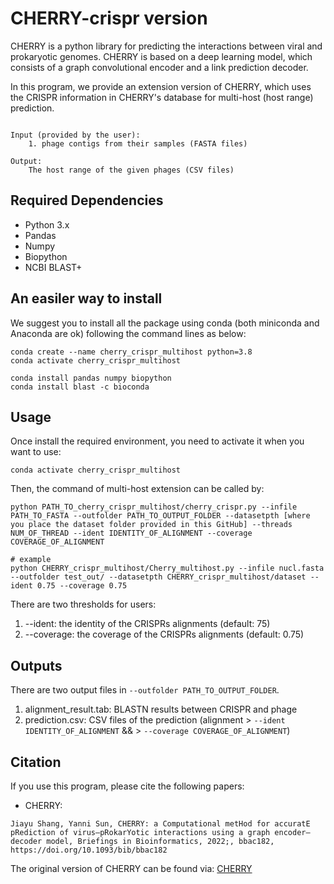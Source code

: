 # CHERRY-crispr version


CHERRY is a python library for predicting the interactions between viral and prokaryotic genomes. CHERRY is based on a deep learning model, which consists of a graph convolutional encoder and a link prediction decoder.


In this program, we provide an extension version of CHERRY, which uses the CRISPR information in CHERRY's database for multi-host (host range) prediction. 

```

Input (provided by the user):
    1. phage contigs from their samples (FASTA files)

Output:
    The host range of the given phages (CSV files)
```


## Required Dependencies

* Python 3.x
* Pandas
* Numpy
* Biopython
* NCBI BLAST+

## An easiler way to install

We suggest you to install all the package using conda (both miniconda and Anaconda are ok) following the command lines as below:

```
conda create --name cherry_crispr_multihost python=3.8
conda activate cherry_crispr_multihost

conda install pandas numpy biopython
conda install blast -c bioconda
```

## Usage

Once install the required environment, you need to activate it when you want to use:

```
conda activate cherry_crispr_multihost
```

Then, the command of multi-host extension can be called by:


```
python PATH_TO_cherry_crispr_multihost/cherry_crispr.py --infile PATH_TO_FASTA --outfolder PATH_TO_OUTPUT_FOLDER --datasetpth [where you place the dataset folder provided in this GitHub] --threads NUM_OF_THREAD --ident IDENTITY_OF_ALIGNMENT --coverage COVERAGE_OF_ALIGNMENT

# example
python CHERRY_crispr_multihost/Cherry_multihost.py --infile nucl.fasta --outfolder test_out/ --datasetpth CHERRY_crispr_multihost/dataset --ident 0.75 --coverage 0.75
```


There are two thresholds for users:

1. --ident: the identity of the CRISPRs alignments (default: 75)
2. --coverage: the coverage of the CRISPRs alignments (default: 0.75)


## Outputs

There are two output files in `--outfolder PATH_TO_OUTPUT_FOLDER`.

1. alignment_result.tab: BLASTN results between CRISPR and phage
2. prediction.csv: CSV files of the prediction (alignment > `--ident IDENTITY_OF_ALIGNMENT` && > `--coverage COVERAGE_OF_ALIGNMENT`)



## Citation
If you use this program, please cite the following papers:

* CHERRY:
```
Jiayu Shang, Yanni Sun, CHERRY: a Computational metHod for accuratE pRediction of virus–pRokarYotic interactions using a graph encoder–decoder model, Briefings in Bioinformatics, 2022;, bbac182, https://doi.org/10.1093/bib/bbac182
```

The original version of CHERRY can be found via: [CHERRY](https://github.com/KennthShang/CHERRY)

